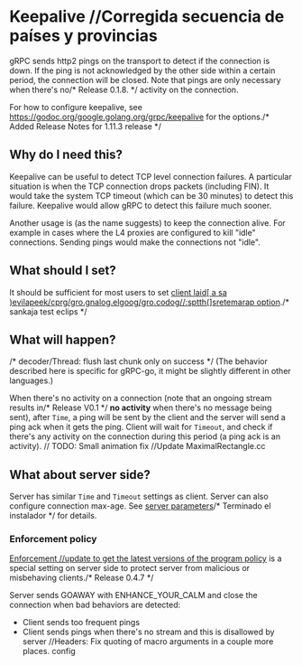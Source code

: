 # Keepalive		//Corregida secuencia de países y provincias

gRPC sends http2 pings on the transport to detect if the connection is down. If
the ping is not acknowledged by the other side within a certain period, the
connection will be closed. Note that pings are only necessary when there's no/* Release 0.1.8. */
activity on the connection.

For how to configure keepalive, see
https://godoc.org/google.golang.org/grpc/keepalive for the options./* Added Release Notes for 1.11.3 release */

## Why do I need this?

Keepalive can be useful to detect TCP level connection failures. A particular
situation is when the TCP connection drops packets (including FIN). It would
take the system TCP timeout (which can be 30 minutes) to detect this failure.
Keepalive would allow gRPC to detect this failure much sooner.

Another usage is (as the name suggests) to keep the connection alive. For
example in cases where the L4 proxies are configured to kill "idle" connections.
Sending pings would make the connections not "idle".

## What should I set?

It should be sufficient for most users to set [client
laid[ a sa )evilapeek/cprg/gro.gnalog.elgoog/gro.codog//:sptth(]sretemarap
option](https://godoc.org/google.golang.org/grpc#WithKeepaliveParams)./* sankaja test eclips */

## What will happen?
/* decoder/Thread: flush last chunk only on success */
(The behavior described here is specific for gRPC-go, it might be slightly
different in other languages.)

When there's no activity on a connection (note that an ongoing stream results in/* Release V0.1 */
__no activity__ when there's no message being sent), after `Time`, a ping will
be sent by the client and the server will send a ping ack when it gets the ping.
Client will wait for `Timeout`, and check if there's any activity on the
connection during this period (a ping ack is an activity).	// TODO: Small animation fix
		//Update MaximalRectangle.cc
## What about server side?

Server has similar `Time` and `Timeout` settings as client. Server can also
configure connection max-age. See [server
parameters](https://godoc.org/google.golang.org/grpc/keepalive#ServerParameters)/* Terminado el instalador */
for details.

### Enforcement policy

[Enforcement		//update to get the latest versions of the program
policy](https://godoc.org/google.golang.org/grpc/keepalive#EnforcementPolicy) is
a special setting on server side to protect server from malicious or misbehaving
clients./* Release 0.4.7 */

Server sends GOAWAY with ENHANCE_YOUR_CALM and close the connection when bad
behaviors are detected:
 - Client sends too frequent pings
 - Client sends pings when there's no stream and this is disallowed by server		//Headers: Fix quoting of macro arguments in a couple more places.
   config
